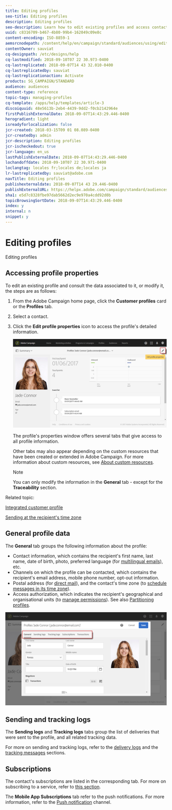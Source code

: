 ```yaml
---
title: Editing profiles
seo-title: Editing profiles
description: Editing profiles
seo-description: Learn how to edit existing profiles and access contact information, prefered channels, tracking logs, subscriptions, etc.
uuid: c8316709-b467-4b80-99b4-162049c09e8c
content-encoding: ISO-8859-1
aemsrcnodepath: /content/help/en/campaign/standard/audiences/using/editing-profiles
contentOwner: sauviat
cq-designpath: /etc/designs/help
cq-lastmodified: 2018-09-10T07 22 30.973-0400
cq-lastreplicated: 2018-09-07T14 43 32.010-0400
cq-lastreplicatedby: sauviat
cq-lastreplicationaction: Activate
products: SG_CAMPAIGN/STANDARD
audience: audiences
content-type: reference
topic-tags: managing-profiles
cq-template: /apps/help/templates/article-3
discoiquuid: 48e5613b-2eb4-4439-9dd2-f0cb2142964e
firstPublishExternalDate: 2018-09-07T14:43:29.446-0400
herogradient: light
isreadyforlocalization: false
jcr-created: 2018-03-15T09 01 08.089-0400
jcr-createdby: admin
jcr-description: Editing profiles
jcr-ischeckedout: true
jcr-language: en_us
lastPublishExternalDate: 2018-09-07T14:43:29.446-0400
lochandoffdate: 2018-09-10T07 22 30.971-0400
loclangtag: locales fr;locales de;locales ja
lr-lastreplicatedby: sauviat@adobe.com
navTitle: Editing profiles
publishexternaldate: 2018-09-07T14 43 29.446-0400
publishExternalURL: https://helpx.adobe.com/campaign/standard/audiences/using/editing-profiles.html
sha1: e5d7c8328fbe97dab5662d2ec9e970a4cdd92d0b
topicBrowsingSortDate: 2018-09-07T14:43:29.446-0400
index: y
internal: n
snippet: y
---
```


# Editing profiles

Editing profiles

## Accessing profile properties

To edit an existing profile and consult the data associated to it, or modify it, the steps are as follows:

1. From the Adobe Campaign home page, click the **Customer profiles** card or the **Profiles** tab.
1. Select a contact.
1. Click the **Edit profile properties** icon to access the profile's detailed information.

   ![](assets/profile_creation2.png)

   The profile's properties window offers several tabs that give access to all profile information.

   Other tabs may also appear depending on the custom resources that have been created or extended in Adobe Campaign. For more information about custom resources, see [About custom resources](../../developing/using/data-model-concepts.md).

   >[!NOTE]
   >
   >You can only modify the information in the **General** tab - except for the **Traceability** section.

Related topic:

[Integrated customer profile](../../audiences/using/integrated-customer-profile.md)

[Sending at the recipient's time zone](../../sending/using/sending-messages-at-the-recipient-s-time-zone.md)

## General profile data

The **General** tab groups the following information about the profile:

* Contact information, which contains the recipient's first name, last name, date of birth, photo, preferred language (for [multilingual emails](../../channels/using/creating-a-multilingual-email.md)), etc.
* Channels on which the profile can be contacted, which contains the recipient's email address, mobile phone number, opt-out information. 
* Postal address (for [direct mail](../../channels/using/about-direct-mail.md)), and the contact's time zone (to [schedule messages in its time zone](../../sending/using/sending-messages-at-the-recipient-s-time-zone.md)).
* Access authorization, which indicates the recipient's geographical and organisational units (to [manage permissions](../../administration/using/about-access-management.md)). See also [Partitioning profiles](../../administration/using/organizational-and-geographical-units.md#partitioning-profiles).

![](assets/profile_creation4.png)

## Sending and tracking logs

The **Sending logs** and **Tracking logs** tabs group the list of deliveries that were sent to the profile, and all related tracking data.

For more on sending and tracking logs, refer to the [delivery logs](../../sending/using/monitoring-a-delivery.md#delivery-logs) and the [tracking messages](../../sending/using/tracking-messages.md) sections.

## Subscriptions

The contact's subscriptions are listed in the corresponding tab. For more on subscribing to a service, refer to [this section](../../audiences/using/about-subscriptions.md).

The **Mobile App Subscriptions** tab refer to the push notifications. For more information, refer to the [Push notification](../../channels/using/about-push-notifications.md) channel.
